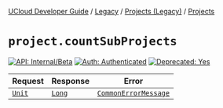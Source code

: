 [UCloud Developer Guide](/docs/developer-guide/README.md) / [Legacy](/docs/developer-guide/legacy/README.md) / [Projects (Legacy)](/docs/developer-guide/legacy/projects-legacy/README.md) / [Projects](/docs/developer-guide/legacy/projects-legacy/projects.md)

# `project.countSubProjects`

[![API: Internal/Beta](https://img.shields.io/static/v1?label=API&message=Internal/Beta&color=red&style=flat-square)](/docs/developer-guide/core/api-conventions.md)
[![Auth: Authenticated](https://img.shields.io/static/v1?label=Auth&message=Authenticated&color=informational&style=flat-square)](/docs/developer-guide/core/types.md#role)
[![Deprecated: Yes](https://img.shields.io/static/v1?label=Deprecated&message=Yes&color=red&style=flat-square)](/docs/developer-guide/core/api-conventions.md)


| Request | Response | Error |
|---------|----------|-------|
|<code><a href='https://kotlinlang.org/api/latest/jvm/stdlib/kotlin/-unit/'>Unit</a></code>|<code><a href='https://kotlinlang.org/api/latest/jvm/stdlib/kotlin/-long/'>Long</a></code>|<code><a href='/docs/reference/dk.sdu.cloud.CommonErrorMessage.md'>CommonErrorMessage</a></code>|



